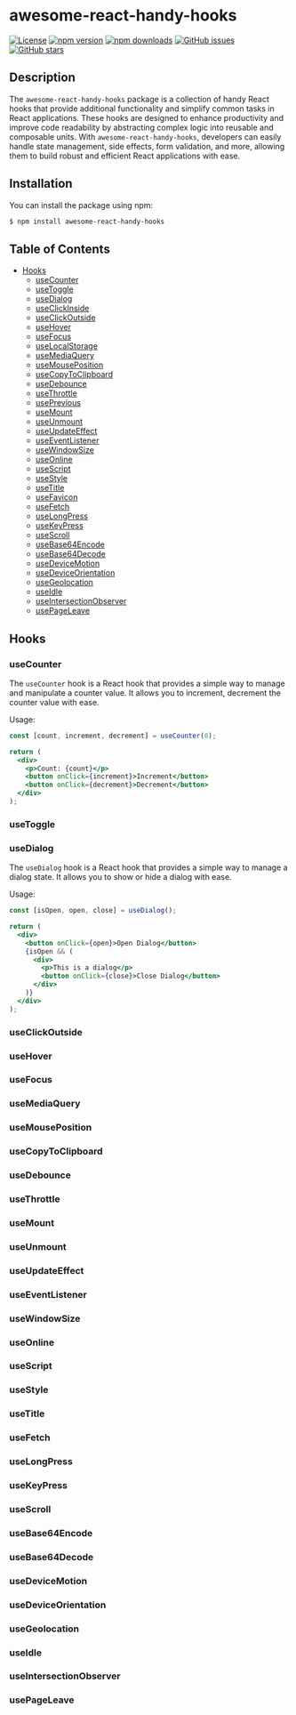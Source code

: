 # awesome-react-handy-hooks

[![License](https://img.shields.io/badge/license-MIT-blue.svg)](https://github.com/drbarzaga/awesome-react-handy-hooks/blob/main/LICENSE)
[![npm version](https://img.shields.io/npm/v/awesome-react-handy-hooks.svg)](https://www.npmjs.com/package/awesome-react-handy-hooks)
[![npm downloads](https://img.shields.io/npm/dm/awesome-react-handy-hooks.svg)](https://www.npmjs.com/package/awesome-react-handy-hooks)
[![GitHub issues](https://img.shields.io/github/issues/drbarzaga/awesome-react-handy-hooks.svg)](https://github.com/drbarzaga/awesome-react-handy-hooks/issues)
[![GitHub stars](https://img.shields.io/github/stars/drbarzaga/awesome-react-handy-hooks.svg)](https://github.com/drbarzaga/awesome-react-handy-hooks/stargazers)

## Description

The `awesome-react-handy-hooks` package is a collection of handy React hooks that provide additional functionality and simplify common tasks in React applications. These hooks are designed to enhance productivity and improve code readability by abstracting complex logic into reusable and composable units. With `awesome-react-handy-hooks`, developers can easily handle state management, side effects, form validation, and more, allowing them to build robust and efficient React applications with ease.

## Installation

You can install the package using npm:

```bash
$ npm install awesome-react-handy-hooks
```

## Table of Contents

- [Hooks](#hooks)
  - [useCounter](#usecounter)
  - [useToggle](#usetoggle)
  - [useDialog](#usedialog)
  - [useClickInside](#useclickinside)
  - [useClickOutside](#useclickoutside)
  - [useHover](#usehover)
  - [useFocus](#usefocus)
  - [useLocalStorage](#uselocalstorage)
  - [useMediaQuery](#usemediaquery)
  - [useMousePosition](#usemouseposition)
  - [useCopyToClipboard](#usecopytoclipboard)
  - [useDebounce](#usedebounce)
  - [useThrottle](#usethrottle)
  - [usePrevious](#useprevious)
  - [useMount](#usemount)
  - [useUnmount](#useunmount)
  - [useUpdateEffect](#useupdateeffect)
  - [useEventListener](#useeventlistener)
  - [useWindowSize](#usewindowsize)
  - [useOnline](#useonline)
  - [useScript](#usescript)
  - [useStyle](#usestyle)
  - [useTitle](#usetitle)
  - [useFavicon](#usefavicon)
  - [useFetch](#usefetch)
  - [useLongPress](#uselongpress)
  - [useKeyPress](#usekeypress)
  - [useScroll](#usescroll)
  - [useBase64Encode](#usebase64encode)
  - [useBase64Decode](#usebase64decode)
  - [useDeviceMotion](#usedevicemotion)
  - [useDeviceOrientation](#usedeviceorientation)
  - [useGeolocation](#usegeolocation)
  - [useIdle](#useidle)
  - [useIntersectionObserver](#useintersectionobserver)
  - [usePageLeave](#usepageleave)

## Hooks

### useCounter

The `useCounter` hook is a React hook that provides a simple way to manage and manipulate a counter value. It allows you to increment, decrement the counter value with ease.

Usage:

```jsx
const [count, increment, decrement] = useCounter(0);

return (
  <div>
    <p>Count: {count}</p>
    <button onClick={increment}>Increment</button>
    <button onClick={decrement}>Decrement</button>
  </div>
);
```

### useToggle

### useDialog

The `useDialog` hook is a React hook that provides a simple way to manage a dialog state. It allows you to show or hide a dialog with ease.

Usage:

```jsx
const [isOpen, open, close] = useDialog();

return (
  <div>
    <button onClick={open}>Open Dialog</button>
    {isOpen && (
      <div>
        <p>This is a dialog</p>
        <button onClick={close}>Close Dialog</button>
      </div>
    )}
  </div>
);
```

### useClickOutside

### useHover

### useFocus

### useMediaQuery

### useMousePosition

### useCopyToClipboard

### useDebounce

### useThrottle

### useMount

### useUnmount

### useUpdateEffect

### useEventListener

### useWindowSize

### useOnline

### useScript

### useStyle

### useTitle

### useFetch

### useLongPress

### useKeyPress

### useScroll

### useBase64Encode

### useBase64Decode

### useDeviceMotion

### useDeviceOrientation

### useGeolocation

### useIdle

### useIntersectionObserver

### usePageLeave

```

```
